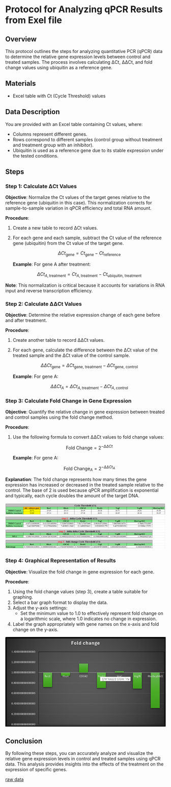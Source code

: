 # Protocol for Analyzing qPCR Results from Exel file

## Overview

This protocol outlines the steps for analyzing quantitative PCR (qPCR) data to determine the relative gene expression levels between control and treated samples. The process involves calculating ΔCt, ΔΔCt, and fold change values using ubiquitin as a reference gene.

## Materials

- Excel table with Ct (Cycle Threshold) values


## Data Description

You are provided with an Excel table containing Ct values, where:
- Columns represent different genes.
- Rows correspond to different samples (control group without treatment and treatment group with an inhibitor).
- Ubiquitin is used as a reference gene due to its stable expression under the tested conditions.

## Steps

### Step 1: Calculate ΔCt Values

**Objective**: Normalize the Ct values of the target genes relative to the reference gene (ubiquitin in this case). This normalization corrects for sample-to-sample variation in qPCR efficiency and total RNA amount.

**Procedure**:
1. Create a new table to record ΔCt values.
2. For each gene and each sample, subtract the Ct value of the reference gene (ubiquitin) from the Ct value of the target gene.

   $$\Delta Ct_{\text{gene}} = Ct_{\text{gene}} - Ct_{\text{reference}}$$

   **Example**: For gene A after treatment:
   
   $$\Delta Ct_{A, \text{treatment}} = Ct_{A, \text{treatment}} - Ct_{\text{ubiquitin, treatment}}$$

**Note**: This normalization is critical because it accounts for variations in RNA input and reverse transcription efficiency.

### Step 2: Calculate ΔΔCt Values

**Objective**: Determine the relative expression change of each gene before and after treatment.

**Procedure**:
1. Create another table to record ΔΔCt values.
2. For each gene, calculate the difference between the ΔCt value of the treated sample and the ΔCt value of the control sample.

   $$\Delta \Delta Ct_{\text{gene}} = \Delta Ct_{\text{gene, treatment}} - \Delta Ct_{\text{gene, control}}$$

   **Example**: For gene A:
   
   $$\Delta \Delta Ct_A = \Delta Ct_{A, \text{treatment}} - \Delta Ct_{A, \text{control}}$$

### Step 3: Calculate Fold Change in Gene Expression

**Objective**: Quantify the relative change in gene expression between treated and control samples using the fold change method.

**Procedure**:
1. Use the following formula to convert ΔΔCt values to fold change values:

   $$\text{Fold Change} = 2^{-\Delta \Delta Ct}$$

   **Example**: For gene A:
   
   $$\text{Fold Change}_A = 2^{-\Delta \Delta Ct_A}$$

**Explanation**: The fold change represents how many times the gene expression has increased or decreased in the treated sample relative to the control. The base of 2 is used because qPCR amplification is exponential and typically, each cycle doubles the amount of the target DNA.

![alt text](../images/qpcr%20exel%20analysis.png)

### Step 4: Graphical Representation of Results

**Objective**: Visualize the fold change in gene expression for each gene.

**Procedure**:
1. Using the fold change values (step 3), create a table suitable for graphing.
2. Select a bar graph format to display the data.
3. Adjust the y-axis settings:
   - Set the minimum value to 1.0 to effectively represent fold change on a logarithmic scale, where 1.0 indicates no change in expression.
4. Label the graph appropriately with gene names on the x-axis and fold change on the y-axis.

![alt text](../results/fold%20change%20graph%20qpcr.png)

## Conclusion

By following these steps, you can accurately analyze and visualize the relative gene expression levels in control and treated samples using qPCR data. This analysis provides insights into the effects of the treatment on the expression of specific genes.

[raw data](../Mata%20data/Excercise%20qPCR.xlsx)